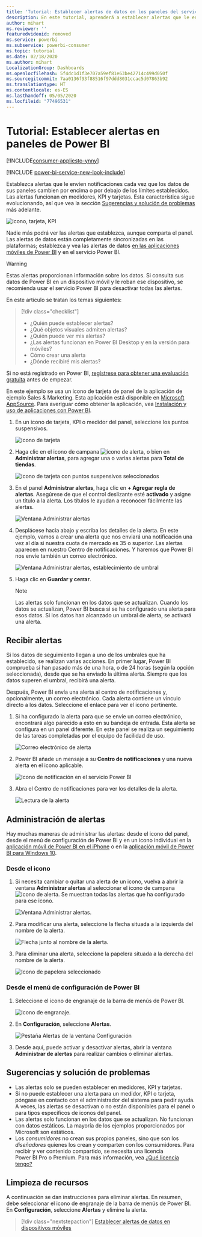 ```yaml
---
title: 'Tutorial: Establecer alertas de datos en los paneles del servicio Power BI'
description: En este tutorial, aprenderá a establecer alertas que le envíen notificaciones cada vez que los datos de sus paneles cambien más allá de los límites establecidos en el servicio Microsoft Power BI.
author: mihart
ms.reviewer: ''
featuredvideoid: removed
ms.service: powerbi
ms.subservice: powerbi-consumer
ms.topic: tutorial
ms.date: 02/18/2020
ms.author: mihart
LocalizationGroup: Dashboards
ms.openlocfilehash: 5f4dc1d1f3e707a59ef81e63be42714c499d050f
ms.sourcegitcommit: 7aa0136f93f88516f97ddd8031ccac5d07863b92
ms.translationtype: HT
ms.contentlocale: es-ES
ms.lasthandoff: 05/05/2020
ms.locfileid: "77496531"
---
```

# <a name="tutorial-set-alerts-on-power-bi-dashboards"></a>Tutorial: Establecer alertas en paneles de Power BI

[!INCLUDE[consumer-appliesto-ynny](../includes/consumer-appliesto-ynny.md)]

[!INCLUDE [power-bi-service-new-look-include](../includes/power-bi-service-new-look-include.md)]

Establezca alertas que le envíen notificaciones cada vez que los datos de sus paneles cambien por encima o por debajo de los límites establecidos. Las alertas funcionan en medidores, KPI y tarjetas. Esta característica sigue evolucionando, así que vea la sección [Sugerencias y solución de problemas](#tips-and-troubleshooting) más adelante.

![icono, tarjeta, KPI](media/end-user-alerts/card-gauge-kpi.png)

Nadie más podrá ver las alertas que establezca, aunque comparta el panel. Las alertas de datos están completamente sincronizadas en las plataformas; establezca y vea las alertas de datos [en las aplicaciones móviles de Power BI](mobile/mobile-set-data-alerts-in-the-mobile-apps.md) y en el servicio Power BI. 

> [!WARNING]
> Estas alertas proporcionan información sobre los datos. Si consulta sus datos de Power BI en un dispositivo móvil y le roban ese dispositivo, se recomienda usar el servicio Power BI para desactivar todas las alertas.
> 

En este artículo se tratan los temas siguientes:
> [!div class="checklist"]
> * ¿Quién puede establecer alertas?
> * ¿Qué objetos visuales admiten alertas?
> * ¿Quién puede ver mis alertas?
> * ¿Las alertas funcionan en Power BI Desktop y en la versión para móviles?
> * Cómo crear una alerta
> * ¿Dónde recibiré mis alertas?

Si no está registrado en Power BI, [regístrese para obtener una evaluación gratuita](https://app.powerbi.com/signupredirect?pbi_source=web) antes de empezar.

En este ejemplo se usa un icono de tarjeta de panel de la aplicación de ejemplo Sales & Marketing. Esta aplicación está disponible en [Microsoft AppSource](https://appsource.microsoft.com). Para averiguar cómo obtener la aplicación, vea [Instalación y uso de aplicaciones con Power BI](end-user-app-view.md).

1. En un icono de tarjeta, KPI o medidor del panel, seleccione los puntos suspensivos.
   
   ![icono de tarjeta](media/end-user-alerts/power-bi-cards.png)
2. Haga clic en el icono de campana ![icono de alerta](media/end-user-alerts/power-bi-bell-icon.png), o bien en **Administrar alertas**, para agregar una o varias alertas para **Total de tiendas**.

   ![icono de tarjeta con puntos suspensivos seleccionados](media/end-user-alerts/power-bi-ellipses.png)

   
1. En el panel **Administrar alertas**, haga clic en **+ Agregar regla de alertas**.  Asegúrese de que el control deslizante esté **activado** y asigne un título a la alerta. Los títulos le ayudan a reconocer fácilmente las alertas.
   
   ![Ventana Administrar alertas](media/end-user-alerts/power-bi-manage-alert.png)
4. Desplácese hacia abajo y escriba los detalles de la alerta.  En este ejemplo, vamos a crear una alerta que nos enviará una notificación una vez al día si nuestra cuota de mercado es 35 o superior. Las alertas aparecen en nuestro Centro de notificaciones. Y haremos que Power BI nos envíe también un correo electrónico.
   
   ![Ventana Administrar alertas, establecimiento de umbral](media/end-user-alerts/power-bi-manage-alert-details.png)
5. Haga clic en **Guardar y cerrar**.
 
   > [!NOTE]
   > Las alertas solo funcionan en los datos que se actualizan. Cuando los datos se actualizan, Power BI busca si se ha configurado una alerta para esos datos. Si los datos han alcanzado un umbral de alerta, se activará una alerta. 
   > 

## <a name="receiving-alerts"></a>Recibir alertas
Si los datos de seguimiento llegan a uno de los umbrales que ha establecido, se realizan varias acciones. En primer lugar, Power BI comprueba si han pasado más de una hora, o de 24 horas (según la opción seleccionada), desde que se ha enviado la última alerta. Siempre que los datos superen el umbral, recibirá una alerta.

Después, Power BI envía una alerta al centro de notificaciones y, opcionalmente, un correo electrónico. Cada alerta contiene un vínculo directo a los datos. Seleccione el enlace para ver el icono pertinente.  

1. Si ha configurado la alerta para que se envíe un correo electrónico, encontrará algo parecido a esto en su bandeja de entrada. Esta alerta se configura en un panel diferente. En este panel se realiza un seguimiento de las tareas completadas por el equipo de facilidad de uso.
   
   ![Correo electrónico de alerta](media/end-user-alerts/power-bi-alert-email.png)
2. Power BI añade un mensaje a su **Centro de notificaciones** y una nueva alerta en el icono aplicable.
   
   ![Icono de notificación en el servicio Power BI](media/end-user-alerts/power-bi-task-alert.png)
3. Abra el Centro de notificaciones para ver los detalles de la alerta.
   
    ![Lectura de la alerta](media/end-user-alerts/power-bi-notification.png)
   
  

## <a name="managing-alerts"></a>Administración de alertas

Hay muchas maneras de administrar las alertas: desde el icono del panel, desde el menú de configuración de Power BI y en un icono individual en la [aplicación móvil de Power BI en el iPhone](mobile/mobile-set-data-alerts-in-the-mobile-apps.md) o en la [aplicación móvil de Power BI para Windows 10](mobile/mobile-set-data-alerts-in-the-mobile-apps.md).

### <a name="from-the-tile-itself"></a>Desde el icono

1. Si necesita cambiar o quitar una alerta de un icono, vuelva a abrir la ventana **Administrar alertas** al seleccionar el icono de campana ![icono de alerta](media/end-user-alerts/power-bi-bell-icon.png). Se muestran todas las alertas que ha configurado para ese icono.
   
    ![Ventana Administrar alertas](media/end-user-alerts/power-bi-manage-alerts.png).
2. Para modificar una alerta, seleccione la flecha situada a la izquierda del nombre de la alerta.
   
    ![Flecha junto al nombre de la alerta](media/end-user-alerts/power-bi-modify-alert.png).
3. Para eliminar una alerta, seleccione la papelera situada a la derecha del nombre de la alerta.
   
      ![Icono de papelera seleccionado](media/end-user-alerts/power-bi-alert-delete.png)

### <a name="from-the-power-bi-settings-menu"></a>Desde el menú de configuración de Power BI

1. Seleccione el icono de engranaje de la barra de menús de Power BI.
   
    ![Icono de engranaje](media/end-user-alerts/powerbi-gear-icon.png).
2. En **Configuración**, seleccione **Alertas**.
   
    ![Pestaña Alertas de la ventana Configuración](media/end-user-alerts/power-bi-alert-settings.png)
3. Desde aquí, puede activar y desactivar alertas, abrir la ventana **Administrar de alertas** para realizar cambios o eliminar alertas.

## <a name="tips-and-troubleshooting"></a>Sugerencias y solución de problemas 

* Las alertas solo se pueden establecer en medidores, KPI y tarjetas.
* Si no puede establecer una alerta para un medidor, KPI o tarjeta, póngase en contacto con el administrador del sistema para pedir ayuda. A veces, las alertas se desactivan o no están disponibles para el panel o para tipos específicos de iconos del panel.
* Las alertas solo funcionan en los datos que se actualizan. No funcionan con datos estáticos. La mayoría de los ejemplos proporcionados por Microsoft son estáticos. 
* Los *consumidores* no crean sus propios paneles, sino que son los *diseñadores* quienes los crean y comparten con los consumidores. Para recibir y ver contenido compartido, se necesita una licencia Power BI Pro o Premium. Para más información, vea [¿Qué licencia tengo?](end-user-license.md) 


## <a name="clean-up-resources"></a>Limpieza de recursos
A continuación se dan instrucciones para eliminar alertas. En resumen, debe seleccionar el icono de engranaje de la barra de menús de Power BI. En **Configuración**, seleccione **Alertas** y elimine la alerta.

> [!div class="nextstepaction"]
> [Establecer alertas de datos en dispositivos móviles](mobile/mobile-set-data-alerts-in-the-mobile-apps.md)


